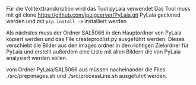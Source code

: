 Für die Volltexttranskription wird das Tool pyLaia verwendet
Das Tool muss mit 
git clone https://github.com/jpuigcerver/PyLaia.git PyLaia gecloned werden und mit
`pip install -e` installiert werden

Als nächstes muss der Ordner SAL5066 in den Hauptordner von PyLaia kopiert werden und das File
createprodlist.py ausgeführt werden.
Dieses verschiebt die Bilder aus den images ordner in den richtigen Zielordner für PyLaia und erstellt außerdem eine Liste mit allen Bildern die von PyLaia analysiert werden sollen.

vom Ordner PyLaia/SAL5066 aus müssen nacheinander die Files
./src/prepimages.sh
und
./src/processLine.sh
ausgeführt werden.
